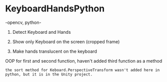 # KeyboardHandsPython
 -opencv, python-

1. Detect Keyboard and Hands

2. Show only Keyboard on the screen (cropped frame)

3. Make hands translucent on the keyboard

OOP for first and second function, haven't added third function as a method 

    the sort method for Keboard.PerspectiveTransform wasn't added here in python, but it is in the Unity project.
